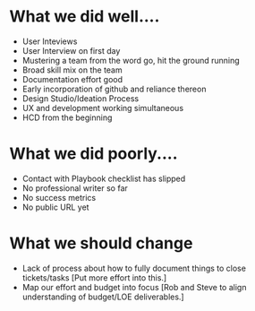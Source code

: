 # What we did well....

+ User Inteviews
+ User Interview on first day
+ Mustering a team from the word go, hit the ground running
+ Broad skill mix on the team
+ Documentation effort good
+ Early incorporation of github and reliance thereon
+ Design Studio/Ideation Process
+ UX and development working simultaneous
+ HCD from the beginning


# What we did poorly....

- Contact with Playbook checklist has slipped
- No professional writer so far
- No success metrics
- No public URL yet

# What we should change

- Lack of process about how to fully document things to close tickets/tasks [Put more effort into this.]
- Map our effort and budget into focus [Rob  and Steve to align understanding of budget/LOE deliverables.]

